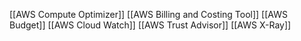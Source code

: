 [[AWS Compute Optimizer]]
[[AWS Billing and Costing Tool]]
[[AWS Budget]]
[[AWS Cloud Watch]]
[[AWS Trust Advisor]]
[[AWS X-Ray]]

